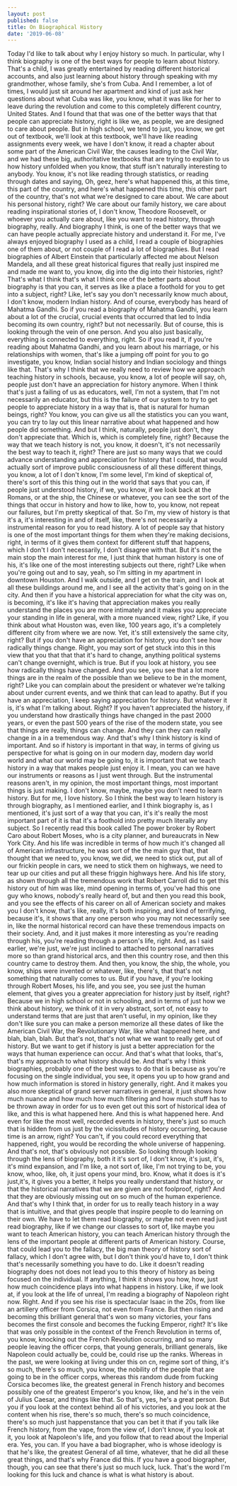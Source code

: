 ```yaml
---
layout: post
published: false
title: On Biographical History
date: '2019-06-08'
---
```

Today I'd like to talk about why I enjoy history so much. In particular, why I think biography is one of the best ways for people to learn about history. That's a child, I was greatly entertained by reading different historical accounts, and also just learning about history through speaking with my grandmother, whose family, she's from Cuba. And I remember, a lot of times, I would just sit around her apartment and kind of just ask her questions about what Cuba was like, you know, what it was like for her to leave during the revolution and come to this completely different country, United States. And I found that that was one of the better ways that that people can appreciate history, right is like we, as people, we are designed to care about people. But in high school, we tend to just, you know, we get out of textbook, we'll look at this textbook, we'll have like reading assignments every week, we have I don't know, it read a chapter about some part of the American Civil War, the causes leading to the Civil War, and we had these big, authoritative textbooks that are trying to explain to us how history unfolded when you know, that stuff isn't naturally interesting to anybody. You know, it's not like reading through statistics, or reading through dates and saying, Oh, geez, here's what happened this, at this time, this part of the country, and here's what happened this time, this other part of the country, that's not what we're designed to care about. We care about his personal history, right? We care about our family history, we care about reading inspirational stories of, I don't know, Theodore Roosevelt, or whoever you actually care about, like you want to read history, through biography, really. And biography I think, is one of the better ways that we can have people actually appreciate history and understand it. For me, I've always enjoyed biography I used as a child, I read a couple of biographies one of them about, or not couple of I read a lot of biographies. But I read biographies of Albert Einstein that particularly affected me about Nelson Mandela, and all these great historical figures that really just inspired me and made me want to, you know, dig into the dig into their histories, right? That's what I think that's what I think one of the better parts about biography is that you can, it serves as like a place a foothold for you to get into a subject, right? Like, let's say you don't necessarily know much about, I don't know, modern Indian history. And of course, everybody has heard of Mahatma Gandhi. So if you read a biography of Mahatma Gandhi, you learn about a lot of the crucial, crucial events that occurred that led to India becoming its own country, right? but not necessarily. But of course, this is looking through the vein of one person. And you also just basically, everything is connected to everything, right. So if you read it, if you're reading about Mahatma Gandhi, and you learn about his marriage, or his relationships with women, that's like a jumping off point for you to go investigate, you know, Indian social history and Indian sociology and things like that.
That's why I think that we really need to review how we approach teaching history in schools, because, you know, a lot of people will say, oh, people just don't have an appreciation for history anymore. When I think that's just a failing of us as educators, well, I'm not a system, that I'm not necessarily an educator, but this is the failure of our system to try to get people to appreciate history in a way that is, that is natural for human beings, right? You know, you can give us all the statistics you can you want, you can try to lay out this linear narrative about what happened and how people did something. And but I think, naturally, people just don't, they don't appreciate that. Which is, which is completely fine, right? Because the way that we teach history is not, you know, it doesn't, it's not necessarily the best way to teach it, right? There are just so many ways that we could advance understanding and appreciation for history that I could, that would actually sort of improve public consciousness of all these different things, you know, a lot of I don't know, I'm some level, I'm kind of skeptical of, there's sort of this this thing out in the world that says that you can, if people just understood history, if we, you know, if we look back at the Romans, or at the ship, the Chinese or whatever, you can see the sort of the things that occur in history and how to like, how to, you know, not repeat our failures, but I'm pretty skeptical of that. So I'm, my view of history is that it's a, it's interesting in and of itself, like, there's not necessarily a instrumental reason for you to read history. A lot of people say that history is one of the most important things for them when they're making decisions, right, in terms of it gives them context for different stuff that happens, which I don't I don't necessarily, I don't disagree with that. But it's not the main stop the main interest for me, I just think that human history is one of his, it's like one of the most interesting subjects out there, right? Like when you're going out and to say, yeah, so I'm sitting in my apartment in downtown Houston. And I walk outside, and I get on the train, and I look at all these buildings around me, and I see all the activity that's going on in the city. And then if you have a historical appreciation for what the city was on, is becoming, it's like it's having that appreciation makes you really understand the places you are more intimately and it makes you appreciate your standing in life in general, with a more nuanced view, right? Like, if you think about what Houston was, even like, 100 years ago, it's a completely different city from where we are now. Yet, it's still extensively the same city, right? But if you don't have an appreciation for history, you don't see how radically things change. Right, you may sort of get stuck into this in this view that you that that that it's hard to change, anything political systems can't change overnight, which is true. But if you look at history, you see how radically things have changed. And you see, you see that a lot more things are in the realm of the possible than we believe to be in the moment, right? Like you can complain about the president or whatever we're talking about under current events, and we think that can lead to apathy. But if you have an appreciation, I keep saying appreciation for history. But whatever it is, it's what I'm talking about. Right? If you haven't appreciated the history, if you understand how drastically things have changed in the past 2000 years, or even the past 500 years of the rise of the modern state, you see that things are really, things can change. And they can they can really change in a in a tremendous way. And that's why I think history is kind of important. And so if history is important in that way, in terms of giving us perspective for what is going on in our modern day, modern day world world and what our world may be going to, it is important that we teach history in a way that makes people just enjoy it. I mean, you can we have our instruments or reasons as I just went through. But the instrumental reasons aren't, in my opinion, the most important things, most important things is just making. I don't know, maybe, maybe you don't need to learn history. But for me, I love history. So I think the best way to learn history is through biography, as I mentioned earlier, and I think biography is, as I mentioned, it's just sort of a way that you can, it's it's really the most important part of it is that it's a foothold into pretty much literally any subject. So I recently read this book called The power broker by Robert Caro about Robert Moses, who is a city planner, and bureaucrats in New York City. And his life was incredible in terms of how much it's changed all of American infrastructure, he was sort of the the main guy that, that thought that we need to, you know, we did, we need to stick out, put all of our frickin people in cars, we need to stick them on highways, we need to tear up our cities and put all these friggin highways here. And his life story, as shown through all the tremendous work that Robert Carroll did to get this history out of him was like, mind opening in terms of, you've had this one guy who knows, nobody's really heard of, but and then you read this book, and you see the effects of his career on all of American society and makes you I don't know, that's like, really, it's both inspiring, and kind of terrifying, because it's, it shows that any one person who you may not necessarily see in, like the normal historical record can have these tremendous impacts on their society. And, and it just makes it more interesting as you're reading through his, you're reading through a person's life, right. And, as I said earlier, we're just, we're just inclined to attached to personal narratives more so than grand historical arcs, and then this country rose, and then this country came to destroy them. And then, you know, the ship, the whole, you know, ships were invented or whatever, like, there's, that that's not something that naturally comes to us. But if you have, if you're looking through Robert Moses, his life, and you see, you see just the human element, that gives you a greater appreciation for history just by itself, right? Because we in high school or not in schooling, and in terms of just how we think about history, we think of it in very abstract, sort of, not easy to understand terms that are just that aren't useful, in my opinion, like they don't like sure you can make a person memorize all these dates of like the American Civil War, the Revolutionary War, like what happened here, and blah, blah, blah. But that's not, that's not what we want to really get out of history. But we want to get if history is just a better appreciation for the ways that human experience can occur. And that's what that looks, that's, that's my approach to what history should be. And that's why I think biographies, probably one of the best ways to do that is because as you're focusing on the single individual, you see, it opens you up to how grand and how much information is stored in history generally, right. And it makes you also more skeptical of grand server narratives in general, it just shows how much nuance and how much how much filtering and how much stuff has to be thrown away in order for us to even get out this sort of historical idea of like, and this is what happened here. And this is what happened here. And even for like the most well, recorded events in history, there's just so much that is hidden from us just by the vicissitudes of history occurring, because time is an arrow, right? You can't, if you could record everything that happened, right, you would be recording the whole universe of happening. And that's not, that's obviously not possible. So looking through looking through the lens of biography, both it it's sort of, I don't know, it's just, it's, it's mind expansion, and I'm like, a not sort of, like, I'm not trying to be, you know, whoo, like, oh, it just opens your mind, bro. Know, what it does is it's just,it's, it gives you a better, it helps you really understand that history, or that the historical narratives that we are given are not foolproof, right? And that they are obviously missing out on so much of the human experience. And that's why I think that, in order for us to really teach history in a way that is intuitive, and that gives people that inspire people to do learning on their own. We have to let them read biography, or maybe not even read just read biography, like if we change our classes to sort of, like maybe you want to teach American history, you can teach American history through the lens of the important people at different parts of American history. Course, that could lead you to the fallacy, the big man theory of history sort of fallacy, which I don't agree with, but I don't think you'd have to, I don't think that's necessarily something you have to do. Like it doesn't reading biography does not does not lead you to this theory of history as being focused on the individual. If anything, I think it shows you how, how, just how much coincidence plays into what happens in history. Like, if we look at, if you look at the life of unreal, I'm reading a biography of Napoleon right now. Right. And if you see his rise is spectacular Isaac in the 20s, from like an artillery officer from Corsica, not even from France. But then rising and becoming this brilliant general that's won so many victories, your fans becomes the first console and becomes the fucking Emperor, right? It's like that was only possible in the context of the French Revolution in terms of, you know, knocking out the French Revolution occurring, and so many people leaving the officer corps, that young generals, brilliant generals, like Napoleon could actually be, could be, could rise up the ranks. Whereas in the past, we were looking at living under this on cn, regime sort of thing, it's so much, there's so much, you know, the nobility of the people that are going to be in the officer corps, whereas this random dude from fucking Corsica becomes like, the greatest general in French history and becomes possibly one of the greatest Emperor's you know, like, and he's in the vein of Julius Caesar, and things like that. So that's, yes, he's a great person. But you if you look at the context behind all of his victories, and you look at the content when his rise, there's so much, there's so much coincidence, there's so much just happenstance that you can bet it that if you talk like French history, from the vape, from the view of, I don't know, if you look at it, you look at Napoleon's life, and you follow that to read about the Imperial era. Yes, you can. If you have a bad biographer, who is whose ideology is that he's like, the greatest General of all time, whatever, that he did all these great things, and that's why France did this. If you have a good biographer, though, you can see that there's just so much luck, luck. That's the word I'm looking for this luck and chance is what is what history is about. 